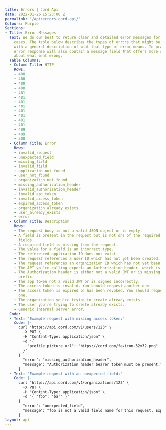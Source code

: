 ```yaml
---
title: Errors | Cord Api
date: 2022-01-26 15:23:00 Z
permalink: "/api/errors-cord-api/"
Colours: Purple
Sections:
- Title: Error Messages
  Text: We do our best to return clear and detailed error messages for various error
    cases. The table below describes the types of errors that might be returned, along
    with a general description of what that type of error means. In practice, the
    error response will also contain a message field that offers more specific information
    about what went wrong.
  Table Columns:
  - Column Title: HTTP
    Rows:
    - 400
    - 400
    - 400
    - 400
    - 401
    - 401
    - 401
    - 401
    - 401
    - 401
    - 401
    - 401
    - 409
    - 409
    - 500
  - Column Title: Error
    Rows:
    - invalid_request
    - unexpected_field
    - missing_field
    - invalid_field
    - application_not_found
    - user_not_found
    - organization_not_found
    - missing_authorization_header
    - invalid_authorization_header
    - invalid_app_token
    - invalid_access_token
    - expired_access_token
    - organization_already_exists
    - user_already_exists
    - error
  - Column Title: Description
    Rows:
    - The request body is not a valid JSON object or is empty.
    - A field is present in the request but is not one of the required or optional
      fields.
    - A required field is missing from the request.
    - The value for a field is an incorrect type.
    - The referenced application ID does not exist.
    - The request references a user ID which has not yet been created.
    - The request references an organization ID which has not yet been created.
    - The API you're calling expects an Authorization header, which is missing.
    - The Authorization header is either not a valid JWT or is missing the Bearer
      prefix.
    - The app token not a valid JWT or is signed incorrectly.
    - The access token is invalid. You should request another one.
    - The access token is expired or has been revoked. You should request another
      one.
    - The organization you're trying to create already exists.
    - The user you're trying to create already exists.
    - Generic internal server error.
  Code:
  - Text: 'Example request with missing access token:'
    Code: |-
      curl "https://api.cord.com/v1/users/123" \
        -X PUT \
        -H "Content-Type: application/json" \
        -d '{
          "profile_picture_url": "https://cord.com/favicon-32x32.png"
        }'
      {
        "error": "missing_authorization_header",
        "message": "Authorization header bearer token must be present."
      }
  - Text: 'Example request with an unexpected field:'
    Code: |-
      curl "https://api.cord.com/v1/organizations/123" \
        -X PUT \
        -H "Content-Type: application/json" \
        -d '{ "foo": "bar" }'
      {
        "error": "unexpected_field",
        "message": "foo is not a valid field name for this request. Expected 3 optional fields: name, status and members."
      }
layout: api
---
```


